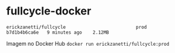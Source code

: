 # fullcycle-docker

`
erickzanetti/fullcycle                          prod           b7d1b4b6ca6e   9 minutes ago    2.12MB
`

Imagem no Docker Hub
`
docker run erickzanetti/fullcycle:prod
`
